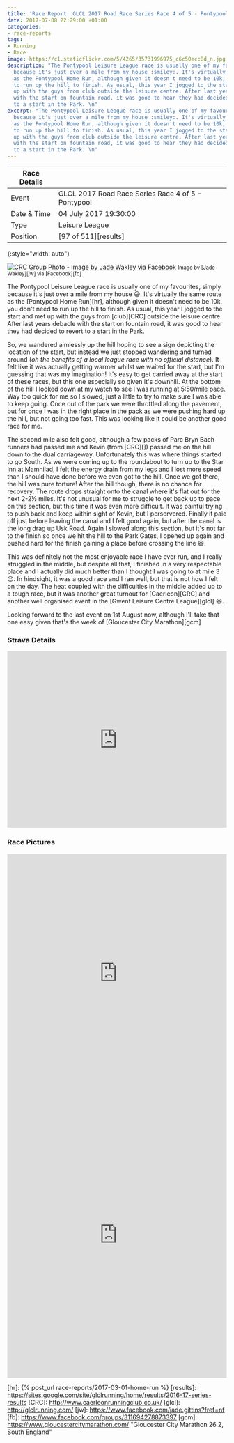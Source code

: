 ```yaml
---
title: 'Race Report: GLCL 2017 Road Race Series Race 4 of 5 - Pontypool'
date: 2017-07-08 22:29:00 +01:00
categories:
- race-reports
tags:
- Running
- Race
image: https://c1.staticflickr.com/5/4265/35731996975_c6c50ecc8d_n.jpg
description: "The Pontypool Leisure League race is usually one of my favourites, simply
  because it's just over a mile from my house :smiley:. It's virtually the same route
  as the Pontypool Home Run, although given it doesn't need to be 10k, you don't need
  to run up the hill to finish. As usual, this year I jogged to the start and met
  up with the guys from club outside the leisure centre. After last years debacle
  with the start on fountain road, it was good to hear they had decided to revert
  to a start in the Park. \n"
excerpt: "The Pontypool Leisure League race is usually one of my favourites, simply
  because it's just over a mile from my house :smiley:. It's virtually the same route
  as the Pontypool Home Run, although given it doesn't need to be 10k, you don't need
  to run up the hill to finish. As usual, this year I jogged to the start and met
  up with the guys from club outside the leisure centre. After last years debacle
  with the start on fountain road, it was good to hear they had decided to revert
  to a start in the Park. \n"
---
```


| Race Details |                                                    |
|--------------|----------------------------------------------------|
| Event        | GLCL 2017 Road Race Series Race 4 of 5 - Pontypool |
| Date & Time  | 04 July 2017 19:30:00                              |
| Type         | Leisure League                                     |
| Position     | [97 of 511][results]                               |
{:style="width: auto"}

<div class='flickr image alignright'>
<span>
  <a title='CRC Group Photo - Image by Jade Wakley via Facebook' href='https://c1.staticflickr.com/5/4265/35731996975_b5eaae8c94_o.jpg' class='image'>
    <img src='https://c1.staticflickr.com/5/4265/35731996975_c6c50ecc8d_n.jpg' alt='CRC Group Photo - Image by Jade Wakley via Facebook' />
  </a>
  <a title='View on Flickr' href='https://www.flickr.com/photos/richard-perry/35731996975/' class='flickrlink'> </a>
</span>
<small class='aligncentre' markdown='1'>Image by [Jade Wakley][jw] via [Facebook][fb]</small>
</div>

The Pontypool Leisure League race is usually one of my favourites, simply because it's just over a mile from my house :smiley:. It's virtually the same route as the [Pontypool Home Run][hr], although given it doesn't need to be 10k, you don't need to run up the hill to finish. As usual, this year I jogged to the start and met up with the guys from [club][CRC] outside the leisure centre. After last years debacle with the start on fountain road, it was good to hear they had decided to revert to a start in the Park. 

So, we wandered aimlessly up the hill hoping to see a sign depicting the location of the start, but instead we just stopped wandering and turned around (_oh the benefits of a local league race with no official distance_). It felt like it was actually getting warmer whilst we waited for the start, but I'm guessing that was my imagination! It's easy to get carried away at the start of these races, but this one especially so given it's downhill. At the bottom of the hill I looked down at my watch to see I was running at 5:50/mile pace. Way too quick for me so I slowed, just a little to try to make sure I was able to keep going. Once out of the park we were throttled along the pavement, but for once I was in the right place in the pack as we were pushing hard up the hill, but not going too fast. This was looking like it could be another good race for me. 

The second mile also felt good, although a few packs of Parc Bryn Bach runners had passed me and Kevin (from [CRC][]) passed me on the hill down to the dual carriageway. Unfortunately this was where things started to go South. As we were coming up to the roundabout to turn up to the Star Inn at Mamhilad, I felt the energy drain from my legs and I lost more speed than I should have done before we even got to the hill. Once we got there, the hill was pure torture! After the hill though, there is no chance for recovery. The route drops straight onto the canal where it's flat out for the next 2-2&frac12; miles. It's not unusual for me to struggle to get back up to pace on this section, but this time it was even more difficult. It was painful trying to push back and keep within sight of Kevin, but I perservered. Finally it paid off just before leaving the canal and I felt good again, but after the canal is the long drag up Usk Road. Again I slowed along this section, but it's not far to the finish so once we hit the hill to the Park Gates, I opened up again and pushed hard for the finish gaining a place before crossing the line :smiley:.

This was definitely not the most enjoyable race I have ever run, and I really struggled in the middle, but despite all that, I finished in a very respectable place and I actually did much better than I thought I was going to at mile 3 :wink:. In hindsight, it was a good race and I ran well, but that is not how I felt on the day. The heat coupled with the difficulties in the middle added up to a tough race, but it was another great turnout for [Caerleon][CRC] and another well organised event in the [Gwent Leisure Centre League][glcl] :smiley:.

Looking forward to the last event on 1st August now, although I'll take that one easy given that's the week of [Gloucester City Marathon][gcm]

### Strava Details

<iframe height='405' width='100%' frameborder='0' allowtransparency='true' scrolling='no' 
  src='https://www.strava.com/activities/1067829529/embed/f54fe5c7a777ceee1816bbe1391aa10523e3508a'> </iframe>

### Race Pictures

<iframe src="https://www.facebook.com/plugins/post.php?href=https%3A%2F%2Fwww.facebook.com%2Fchristopher.hill.397%2Fposts%2F10155610939248944&width=500" width="100%" height="547" style="border:none;overflow:hidden" scrolling="no" frameborder="0" allowTransparency="true"></iframe>

<iframe src="https://www.facebook.com/plugins/post.php?href=https%3A%2F%2Fwww.facebook.com%2Flou.summers.3%2Fposts%2F1531340163595022&width=500" width="100%" height="656" style="border:none;overflow:hidden" scrolling="no" frameborder="0" allowTransparency="true"></iframe>

[hr]: {% post_url race-reports/2017-03-01-home-run %}
[results]: https://sites.google.com/site/glclrunning/home/results/2016-17-series-results
[CRC]: http://www.caerleonrunningclub.co.uk/
[glcl]: http://glclrunning.com/
[jw]: https://www.facebook.com/jade.gittins?fref=nf
[fb]: https://www.facebook.com/groups/311694278873397
[gcm]: https://www.gloucestercitymarathon.com/ "Gloucester City Marathon 26.2, South England"